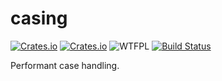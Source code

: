 casing
======
[![Crates.io](https://img.shields.io/crates/v/casing.svg)](https://crates.io/crates/casing) [![Crates.io](https://img.shields.io/crates/d/casing.svg)](https://crates.io/crates/casing) ![WTFPL](http://img.shields.io/badge/license-WTFPL-blue.svg) [![Build Status](https://api.travis-ci.org/kbknapp/clap-rs.svg?branch=master)](https://travis-ci.org/meh/rust-casing)

Performant case handling.
